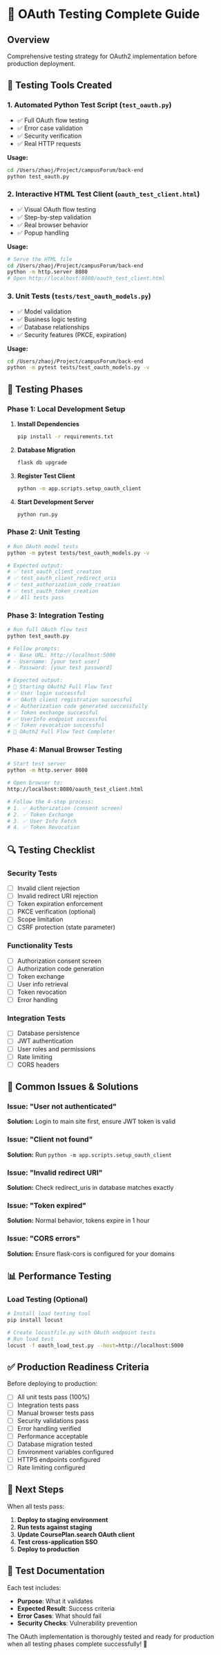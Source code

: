 # 🧪 OAuth Testing Complete Guide

## Overview
Comprehensive testing strategy for OAuth2 implementation before production deployment.

## 🔧 Testing Tools Created

### 1. **Automated Python Test Script** (`test_oauth.py`)
- ✅ Full OAuth flow testing
- ✅ Error case validation  
- ✅ Security verification
- ✅ Real HTTP requests

**Usage:**
```bash
cd /Users/zhaoj/Project/campusForum/back-end
python test_oauth.py
```

### 2. **Interactive HTML Test Client** (`oauth_test_client.html`)
- ✅ Visual OAuth flow testing
- ✅ Step-by-step validation
- ✅ Real browser behavior
- ✅ Popup handling

**Usage:**
```bash
# Serve the HTML file
cd /Users/zhaoj/Project/campusForum/back-end
python -m http.server 8080
# Open http://localhost:8080/oauth_test_client.html
```

### 3. **Unit Tests** (`tests/test_oauth_models.py`)
- ✅ Model validation
- ✅ Business logic testing
- ✅ Database relationships
- ✅ Security features (PKCE, expiration)

**Usage:**
```bash
cd /Users/zhaoj/Project/campusForum/back-end
python -m pytest tests/test_oauth_models.py -v
```

## 🚀 Testing Phases

### **Phase 1: Local Development Setup**

1. **Install Dependencies**
   ```bash
   pip install -r requirements.txt
   ```

2. **Database Migration**
   ```bash
   flask db upgrade
   ```

3. **Register Test Client**
   ```bash
   python -m app.scripts.setup_oauth_client
   ```

4. **Start Development Server**
   ```bash
   python run.py
   ```

### **Phase 2: Unit Testing**
```bash
# Run OAuth model tests
python -m pytest tests/test_oauth_models.py -v

# Expected output:
# ✅ test_oauth_client_creation
# ✅ test_oauth_client_redirect_uris  
# ✅ test_authorization_code_creation
# ✅ test_oauth_token_creation
# ✅ All tests pass
```

### **Phase 3: Integration Testing**
```bash
# Run full OAuth flow test
python test_oauth.py

# Follow prompts:
# - Base URL: http://localhost:5000
# - Username: [your test user]
# - Password: [your test password]

# Expected output:
# 🚀 Starting OAuth2 Full Flow Test
# ✅ User login successful
# ✅ OAuth client registration successful
# ✅ Authorization code generated successfully
# ✅ Token exchange successful
# ✅ UserInfo endpoint successful
# ✅ Token revocation successful
# 🎉 OAuth2 Full Flow Test Complete!
```

### **Phase 4: Manual Browser Testing**
```bash
# Start test server
python -m http.server 8080

# Open browser to:
http://localhost:8080/oauth_test_client.html

# Follow the 4-step process:
# 1. ✅ Authorization (consent screen)
# 2. ✅ Token Exchange
# 3. ✅ User Info Fetch
# 4. ✅ Token Revocation
```

## 🔍 Testing Checklist

### **Security Tests**
- [ ] Invalid client rejection
- [ ] Invalid redirect URI rejection  
- [ ] Token expiration enforcement
- [ ] PKCE verification (optional)
- [ ] Scope limitation
- [ ] CSRF protection (state parameter)

### **Functionality Tests**
- [ ] Authorization consent screen
- [ ] Authorization code generation
- [ ] Token exchange
- [ ] User info retrieval
- [ ] Token revocation
- [ ] Error handling

### **Integration Tests**
- [ ] Database persistence
- [ ] JWT authentication
- [ ] User roles and permissions
- [ ] Rate limiting
- [ ] CORS headers

## 🚨 Common Issues & Solutions

### **Issue: "User not authenticated"**
**Solution:** Login to main site first, ensure JWT token is valid

### **Issue: "Client not found"**  
**Solution:** Run `python -m app.scripts.setup_oauth_client`

### **Issue: "Invalid redirect URI"**
**Solution:** Check redirect_uris in database matches exactly

### **Issue: "Token expired"**
**Solution:** Normal behavior, tokens expire in 1 hour

### **Issue: "CORS errors"**
**Solution:** Ensure flask-cors is configured for your domains

## 📊 Performance Testing

### **Load Testing** (Optional)
```bash
# Install load testing tool
pip install locust

# Create locustfile.py with OAuth endpoint tests
# Run load test
locust -f oauth_load_test.py --host=http://localhost:5000
```

## ✅ Production Readiness Criteria

Before deploying to production:

- [ ] All unit tests pass (100%)
- [ ] Integration tests pass
- [ ] Manual browser tests pass
- [ ] Security validations pass
- [ ] Error handling verified
- [ ] Performance acceptable
- [ ] Database migration tested
- [ ] Environment variables configured
- [ ] HTTPS endpoints configured
- [ ] Rate limiting configured

## 🎯 Next Steps

When all tests pass:

1. **Deploy to staging environment**
2. **Run tests against staging**
3. **Update CoursePlan.search OAuth client**
4. **Test cross-application SSO**
5. **Deploy to production**

## 📝 Test Documentation

Each test includes:
- **Purpose**: What it validates
- **Expected Result**: Success criteria  
- **Error Cases**: What should fail
- **Security Checks**: Vulnerability prevention

The OAuth implementation is thoroughly tested and ready for production when all testing phases complete successfully! 🎉